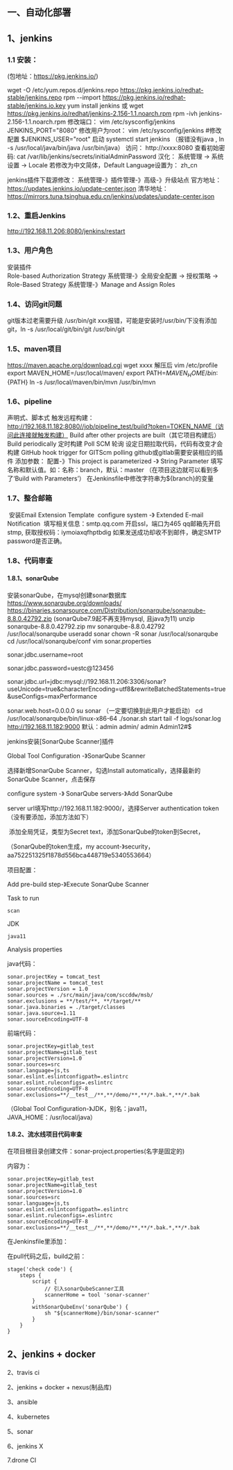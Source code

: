 ## 一、自动化部署

## 1、jenkins

### 1.1 安装：

(包地址：https://pkg.jenkins.io/)

wget -O /etc/yum.repos.d/jenkins.repo https://pkg.jenkins.io/redhat-stable/jenkins.repo
rpm --import https://pkg.jenkins.io/redhat-stable/jenkins.io.key
yum install jenkins
或 
wget https://pkg.jenkins.io/redhat/jenkins-2.156-1.1.noarch.rpm
rpm -ivh jenkins-2.156-1.1.noarch.rpm
修改端口：
vim /etc/sysconfig/jenkins
JENKINS_PORT="8080"
修改用户为root：
vim /etc/sysconfig/jenkins
#修改配置
$JENKINS_USER="root"
启动
systemctl start jenkins
（报错没有java ,  ln -s /usr/local/java/bin/java /usr/bin/java）
访问：
http://xxxx:8080
查看初始密码:
cat /var/lib/jenkins/secrets/initialAdminPassword
汉化：
系统管理 -> 系统设置 -> Locale
若修改为中文简体，Default Language设置为：
zh_cn

jenkins插件下载源修改：
系统管理-》插件管理-》高级-》升级站点
官方地址：https://updates.jenkins.io/update-center.json
清华地址：https://mirrors.tuna.tsinghua.edu.cn/jenkins/updates/update-center.json

### 1.2、重启Jenkins

http://192.168.11.206:8080/jenkins/restart

### 1.3、用户角色

安装插件	
Role-based Authorization Strategy
系统管理-》全局安全配置 -> 授权策略 -> Role-Based Strategy
系统管理-》Manage and Assign Roles

### 1.4、访问git问题

git版本过老需要升级
/usr/bin/git xxx报错，可能是安装时/usr/bin/下没有添加git，ln -s /usr/local/git/bin/git /usr/bin/git

### 1.5、maven项目

https://maven.apache.org/download.cgi
wget xxxx
解压后
vim  /etc/profile
export MAVEN_HOME=/usr/local/maven/
export PATH=${MAVEN_HOME}/bin:${PATH}
ln -s /usr/local/maven/bin/mvn /usr/bin/mvn

### 1.6、pipeline

声明式、脚本式
触发远程构建：
http://192.168.11.182:8080//job/pipeline_test/build?token=TOKEN_NAME（访问此连接就触发构建）
Build after other projects are built（其它项目构建后）
Build periodically 定时构建
Poll SCM 轮询
	设定日期拉取代码，代码有改变才会构建
GitHub hook trigger for GITScm polling
	github或gitlab需要安装相应的插件
添加参数：
	配置-》This project is parameterized -》 String Parameter 
	填写名称和默认值。如：名称：branch，默认：master
	（在项目这边就可以看到多了‘Build with Parameters’）
	在Jenkinsfile中修改字符串为${branch}的变量

### 1.7、整合邮箱

​	安装Email Extension Template
​	configure system -》 Extended E-mail Notification
​		填写相关信息：smtp.qq.com 开启ssl，端口为465
​	qq邮箱先开启stmp, 获取授权码：iymoiaxqfhptbdig
​	如果发送成功却收不到邮件，确定SMTP password是否正确。

### 1.8、代码审查

#### 1.8.1、sonarQube

安装sonarQube，在mysql创建sonar数据库
https://www.sonarqube.org/downloads/
https://binaries.sonarsource.com/Distribution/sonarqube/sonarqube-8.8.0.42792.zip (sonarQube7.9起不再支持mysql, 且java为11)
unzip sonarqube-8.8.0.42792.zip
mv sonarqube-8.8.0.42792 /usr/local/sonarqube
useradd sonar
chown -R sonar /usr/local/sonarqube
cd /usr/local/sonarqube/conf
vim sonar.properties

sonar.jdbc.username=root

sonar.jdbc.password=uestc@123456

sonar.jdbc.url=jdbc:mysql://192.168.11.206:3306/sonar?useUnicode=true&characterEncoding=utf8&rewriteBatchedStatements=true&useConfigs=maxPerformance

sonar.web.host=0.0.0.0
su sonar （一定要切换到此用户才能启动）
cd /usr/local/sonarqube/bin/linux-x86-64
./sonar.sh start
tail -f logs/sonar.log
http://192.168.11.182:9000
默认：admin admin/ admin Admin12#$



jenkins安装[SonarQube Scanner]插件

Global Tool Configuration -》SonarQube Scanner

选择新增SonarQube Scanner，勾选Install automatically，选择最新的SonarQube Scanner，点击保存

configure system -》 SonarQube servers-》Add SonarQube

server url填写http://192.168.11.182:9000/，选择Server authentication token（没有要添加，添加方法如下）

​	添加全局凭证，类型为Secret text，添加SonarQube的token到Secret，

（SonarQube的token生成，my account-》security， aa752251325f1878d556bca448719e5340553664）



项目配置：

Add pre-build step-》Execute SonarQube Scanner

Task to run

```
scan
```

JDK

```
java11
```

Analysis properties

java代码：

```
sonar.projectKey = tomcat_test
sonar.projectName = tomcat_test
sonar.projectVersion = 1.0
sonar.sources = ./src/main/java/com/sccddw/msb/
sonar.exclusions = **/test/**, **/target/**
sonar.java.binaries = ./target/classes
sonar.java.source=1.11
sonar.sourceEncoding=UTF-8
```

前端代码：

```
sonar.projectKey=gitlab_test
sonar.projectName=gitlab_test
sonar.projectVersion=1.0
sonar.sources=src
sonar.language=js,ts
sonar.eslint.eslintconfigpath=.eslintrc
sonar.eslint.ruleconfigs=.eslintrc
sonar.sourceEncoding=UTF-8
sonar.exclusions=**/__test__/**,**/demo/**,**/*.bak.*,**/*.bak
```

（Global Tool Configuration-》JDK，别名：java11， JAVA_HOME：/usr/local/java）

#### 1.8.2、流水线项目代码审查

在项目根目录创建文件：sonar-project.properties(名字是固定的)

内容为：

	sonar.projectKey=gitlab_test
	sonar.projectName=gitlab_test
	sonar.projectVersion=1.0
	sonar.sources=src
	sonar.language=js,ts
	sonar.eslint.eslintconfigpath=.eslintrc
	sonar.eslint.ruleconfigs=.eslintrc
	sonar.sourceEncoding=UTF-8
	sonar.exclusions=**/__test__/**,**/demo/**,**/*.bak.*,**/*.bak
在Jenkinsfile里添加：

在pull代码之后，build之前：

```
stage('check code') {
    steps {
        script {
            // 引入sonarQubeScanner工具
            scannerHome = tool 'sonar-scanner'
        }
        withSonarQubeEnv('sonarQube') {
            sh "${scannerHome}/bin/sonar-scanner"
        }
    }
}
```

## 2、jenkins + docker





2、travis ci



2、jenkins + docker + nexus(制品库)




3、ansible




4、kubernetes




5、sonar





6、jenkins X



7.drone CI